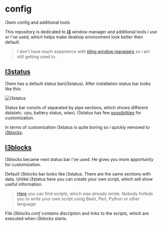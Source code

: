 # config
i3wm config and additional tools

This repository is dedicated to <a href="https://i3wm.org/"><b>i3</b></a> window manager and additional tools i use or i've used, which helps make desktop environment look better then default.


> I don't have much experience with [tiling window managers](https://en.wikipedia.org/wiki/Tiling_window_manager) so i am still getting used to.
 
## [I3status](https://i3wm.org/docs/i3status.html)

I3wm has a default status bar(i3status). After installation status bar looks like this:


![i3status](https://external-content.duckduckgo.com/iu/?u=https%3A%2F%2Ftau.gr%2Fimg%2F2020-02-23%2Fi3status1.png&f=1&nofb=1&ipt=75bae021250047f974490caaa8ffaba9418e9c2fd9eaa121d9f72f4e892c8178&ipo=images)


Status bar consits of separated by pipe sections, which shows different data(etc. cpu, battery status, wlan).
I3status has few [possibilities](https://i3wm.org/docs/i3status.html) for customization. 

In terms of customization i3status is quite boring so i quickly removed to [i3blocks](https://github.com/vivien/i3blocks).

## [I3blocks](https://github.com/vivien/i3blocks)

I3blocks became next status bar i've used. He gives you more apportunity for customization.

Default i3blocks bar looks like i3status. There are the same sections with data. Unlike i3status here you can create your own script, which will show useful information.

>[Here](https://github.com/vivien/i3blocks-contrib) you can find scripts, which was already wrote. Nobody forbids you to write your own script using Bash, Perl, Python or other language.

File *i3blocks.conf* contains discription and links to the scripts, which are executed when i3blocks starts.
